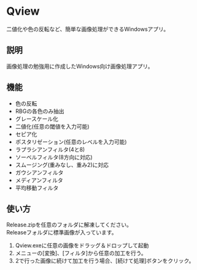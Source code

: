 # Qview
二値化や色の反転など、簡単な画像処理ができるWindowsアプリ。

## 説明
画像処理の勉強用に作成したWindows向け画像処理アプリ。

## 機能
* 色の反転
* RBGの各色のみ抽出
* グレースケール化
* 二値化(任意の閾値を入力可能)
* セピア化
* ポスタリゼーション(任意のレベルを入力可能)
* ラプラシアンフィルタ(4と8)
* ソーベルフィルタ(8方向に対応)
* スムージング(重みなし、重み2)に対応
* ガウシアンフィルタ
* メディアンフィルタ
* 平均移動フィルタ

## 使い方
Release.zipを任意のフォルダに解凍してください。  
Releaseフォルダに標準画像が入っています。  
1. Qview.exeに任意の画像をドラッグ＆ドロップして起動
2. メニューの[変換]、[フィルタ]から任意の加工を行う。
3. 2で行った画像に続けて加工を行う場合、[続けて処理]ボタンをクリック。
